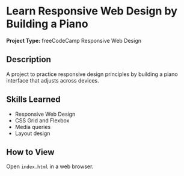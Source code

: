 # Learn Responsive Web Design by Building a Piano

**Project Type:** freeCodeCamp Responsive Web Design

## Description
A project to practice responsive design principles by building a piano interface that adjusts across devices.

## Skills Learned
- Responsive Web Design
- CSS Grid and Flexbox
- Media queries
- Layout design

## How to View
Open `index.html` in a web browser.
